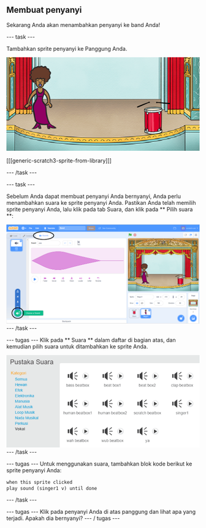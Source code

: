 ## Membuat penyanyi

Sekarang Anda akan menambahkan penyanyi ke band Anda!

\--- task \---

Tambahkan sprite penyanyi ke Panggung Anda.

![screenshot](images/band-singer-mic.png)

[[[generic-scratch3-sprite-from-library]]]

\--- /task \---

\--- task \---

Sebelum Anda dapat membuat penyanyi Anda bernyanyi, Anda perlu menambahkan suara ke sprite penyanyi Anda. Pastikan Anda telah memilih sprite penyanyi Anda, lalu klik pada tab Suara, dan klik pada ** Pilih suara **:

![screenshot](images/band-import-sound-annotated.png) \--- /task \---

\--- tugas \--- Klik pada ** Suara ** dalam daftar di bagian atas, dan kemudian pilih suara untuk ditambahkan ke sprite Anda.

![screenshot](images/band-choose-sound.png) \--- /task \---

\--- tugas \--- Untuk menggunakan suara, tambahkan blok kode berikut ke sprite penyanyi Anda:

```blocks3
when this sprite clicked
play sound (singer1 v) until done
```

\--- /task \---

\--- tugas \--- Klik pada penyanyi Anda di atas panggung dan lihat apa yang terjadi. Apakah dia bernyanyi? \--- / tugas \---